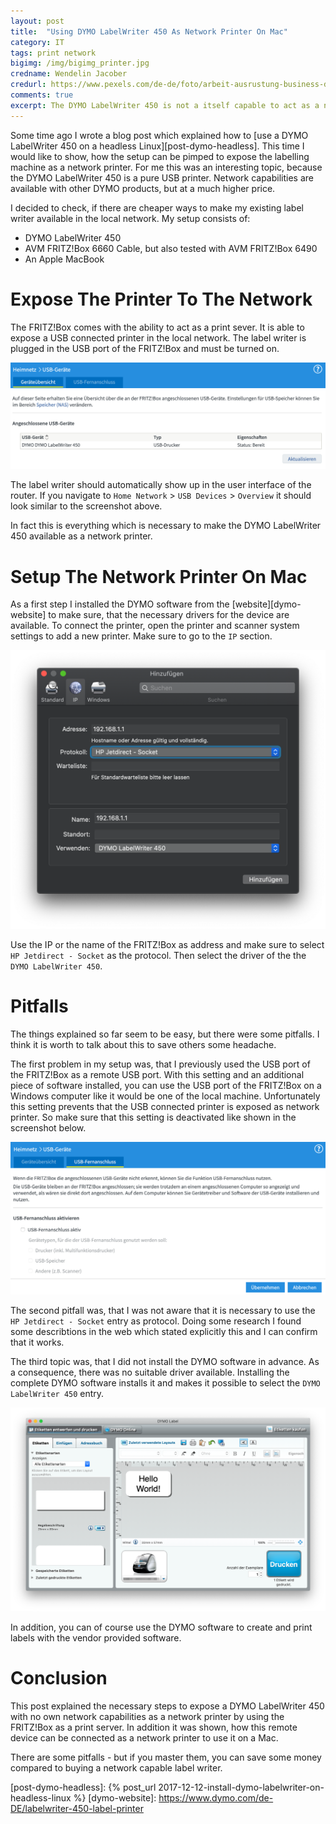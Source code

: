 ```yaml
---
layout: post
title:  "Using DYMO LabelWriter 450 As Network Printer On Mac"
category: IT
tags: print network
bigimg: /img/bigimg_printer.jpg
credname: Wendelin Jacober
credurl: https://www.pexels.com/de-de/foto/arbeit-ausrustung-business-drinnen-1440504/
comments: true
excerpt: The DYMO LabelWriter 450 is not a itself capable to act as a network printer. But with a proper router, it is possible to expose the printer in the network. This post explains the setup with a FRITZ!Box and a Mac as user.
---
```


Some time ago I wrote a blog post which explained how to [use a DYMO LabelWriter 450 on a headless Linux][post-dymo-headless].
This time I would like to show, how the setup can be pimped to expose the labelling machine as a network printer.
For me this was an interesting topic, because the DYMO LabelWriter 450 is a pure USB printer.
Network capabilities are available with other DYMO products, but at a much higher price.

I decided to check, if there are cheaper ways to make my existing label writer available in the local network.
My setup consists of:

- DYMO LabelWriter 450
- AVM FRITZ!Box 6660 Cable, but also tested with AVM FRITZ!Box 6490
- An Apple MacBook

# Expose The Printer To The Network

The FRITZ!Box comes with the ability to act as a print sever. It is able to expose a USB connected printer in the local network.
The label writer is plugged in the USB port of the FRITZ!Box and must be turned on.

![DYMO LabelWriter 450 Connected To FRITZ!Box](/img/dymo_fritz_connected.png)

The label writer should automatically show up in the user interface of the router.
If you navigate to `Home Network` > `USB Devices` > `Overview` it should look similar to the screenshot above.

In fact this is everything which is necessary to make the DYMO LabelWriter 450 available as a network printer.

# Setup The Network Printer On Mac

As a first step I installed the DYMO software from the [website][dymo-website] to make sure, that the necessary drivers for the device are available.
To connect the printer, open the printer and scanner system settings to add a new printer.
Make sure to go to the `IP` section.

![Add DYMO LabelWriter 450 Connected As Network Printer On Mac](/img/dymo_fritz_add.png)

Use the IP or the name of the FRITZ!Box as address and make sure to select `HP Jetdirect - Socket` as the protocol.
Then select the driver of the the `DYMO LabelWriter 450`.

# Pitfalls

The things explained so far seem to be easy, but there were some pitfalls.
I think it is worth to talk about this to save others some headache.

The first problem in my setup was, that I previously used the USB port of the FRITZ!Box as a remote USB port.
With this setting and an additional piece of software installed, you can use the USB port of the FRITZ!Box on a Windows computer like it would be one of the local machine.
Unfortunately this setting prevents that the USB connected printer is exposed as network printer.
So make sure that this setting is deactivated like shown in the screenshot below.

![Deactivated Remote USB Port on FRITZ!Box](/img/dymo_fritz_remote_port.png)

The second pitfall was, that I was not aware that it is necessary to use the `HP Jetdirect - Socket` entry as protocol.
Doing some research I found some describtions in the web which stated explicitly this and I can confirm that it works.

The third topic was, that I did not install the DYMO software in advance.
As a consequence, there was no suitable driver available.
Installing the complete DYMO software installs it and makes it possible to select the `DYMO LabelWriter 450` entry.

![Deactivated Remote USB Port on FRITZ!Box](/img/dymo_fritz_software.png)

In addition, you can of course use the DYMO software to create and print labels with the vendor provided software.

# Conclusion

This post explained the necessary steps to expose a DYMO LabelWriter 450 with no own network capabilities as a network printer by using the FRITZ!Box as a print server.
In addition it was shown, how this remote device can be connected as a network printer to use it on a Mac.

There are some pitfalls - but if you master them, you can save some money compared to buying a network capable label writer.

[post-dymo-headless]: {% post_url 2017-12-12-install-dymo-labelwriter-on-headless-linux %}
[dymo-website]: https://www.dymo.com/de-DE/labelwriter-450-label-printer